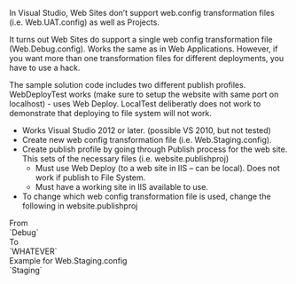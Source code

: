 <p>
  In Visual Studio, Web Sites don’t support web.config transformation files (i.e. Web.UAT.config) as well as Projects.
</p>
<p>
It turns out Web Sites do support a single web config transformation file (Web.Debug.config).  Works the same as in Web Applications.  However, if you want more than one transformation files for different deployments, you have to use a hack.</p>
<p>
  The sample solution code includes two different publish profiles.  WebDeployTest works (make sure to setup the website with same port on localhost) - uses Web Deploy.  LocalTest deliberatly does not work to demonstrate that deploying to file system will not work.
</p>
<ul>
  <li>Works Visual Studio 2012 or later. (possible VS 2010, but not tested)</li>
  <li>Create new web config transformation file (i.e. Web.Staging.config).</li>
  <li>Create publish profile by going through Publish process for the web site.  This sets of the necessary files (i.e. website.publishproj)<br />
    <ul>
      <li>Must use Web Deploy (to a web site in IIS – can be local).  Does not work if publish to File System.</li>
      <li>Must have a working site in IIS available to use.</li>
    </ul>
  </li>
  <li>To change which web config transformation file is used, change the following in website.publishproj</li>
</ul>
From<br />
`<Configuration Condition=" '$(Configuration)' == '' ">Debug</Configuration>`
<br />To<br />
`<Configuration Condition=" '$(Configuration)' == '' ">WHATEVER</Configuration>`
<br />Example for Web.Staging.config<br />
`<Configuration Condition=" '$(Configuration)' == '' ">Staging</Configuration>`


    
